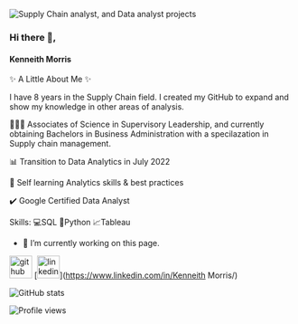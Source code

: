![Supply Chain analyst, and Data analyst projects](https://www.swg.com/usa/wp-content/uploads/sites/34/2017/02/Blog-Digital-transformation-in-fm-banner.jpg)
### Hi there 👋,  
#### Kenneith Morris

✨ A Little About Me ✨

I have 8 years in the Supply Chain field. I created my GitHub to expand and show my knowledge in other areas of analysis.

👨🏾‍🎓 Associates of Science in Supervisory Leadership, and currently obtaining Bachelors in Business Administration with a specilazation in Supply chain management.

📊 Transition to Data Analytics in July 2022

📝 Self learning Analytics skills & best practices

✔️ Google Certified Data Analyst


Skills: 
💻SQL
📝Python
📈Tableau

- 🔭 I’m currently working on this page. 

[<img src='https://cdn.jsdelivr.net/npm/simple-icons@3.0.1/icons/github.svg' alt='github' height='40'>](https://github.com/kenny-lavell)  [<img src='https://cdn.jsdelivr.net/npm/simple-icons@3.0.1/icons/linkedin.svg' alt='linkedin' height='40'>](https://www.linkedin.com/in/Kenneith Morris/)  

![GitHub stats](https://github-readme-stats.vercel.app/api?username=kenny-lavell&show_icons=true)  

![Profile views](https://gpvc.arturio.dev/kenny-lavell)  
